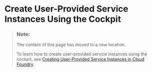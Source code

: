 <!-- loio0ecafdec8d0a4385bd710de4505bab82 -->

# Create User-Provided Service Instances Using the Cockpit

> ### Note:  
> The content of this page has moved to a new location.
> 
> To learn how to create user-provided service instances using the cockpit, see [Creating User-Provided Service Instances in Cloud Foundry](https://help.sap.com/viewer/09cc82baadc542a688176dce601398de/Cloud/en-US/7c0125b78d744de6bed4595351fd120e.html).

